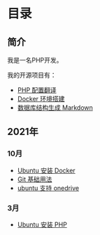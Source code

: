 # 目录

## 简介

我是一名PHP开发。

我的开源项目有：

- [PHP 配置翻译](https://gitee.com/watermelon-team/php-ini)
- [Docker 环境搭建](git@gitee.com:watermelon-team/docker.git)
- [数据库结构生成 Markdown](https://gitee.com/watermelon-team/data-dict)

## 2021年

### 10月
- [Ubuntu 安装 Docker](./posts/ubuntu-install-docker.md)
- [Git 基础用法](./posts/git-basic-usage.md)
- [ubuntu 支持 onedrive](./posts/ubuntu-install-onedrive.md)

### 3月

- [Ubuntu 安装 PHP](./posts/ubuntu-install-php.md)